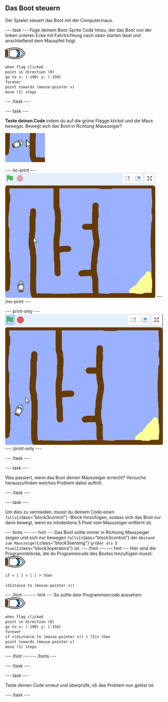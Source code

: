 ## Das Boot steuern

Der Spieler steuert das Boot mit der Computermaus.

\--- task \--- Füge deinem Boot-Sprite Code hinzu, der das Boot von der linken unteren Ecke mit Fahrtrichtung nach oben starten lässt und anschließend dem Mauspfeil folgt.

![boat-sprite](images/boat_resize.png)

```blocks3
when flag clicked
point in direction (0)
go to x: (-190) y: (-150)
forever
point towards (mouse-pointer v)
move (1) steps
```

\--- /task \---

\--- task \---

**Teste deinen Code** indem du auf die grüne Flagge klickst und die Maus bewegst. Bewegt sich das Boot in Richtung Mauszeiger?

![Screenshot](images/boat-mouse.png)

\--- no-print \--- ![screenshot](images/boat-pointer-test-anim.gif) \--- /no-print \---

\--- print-only \--- ![screenshot](images/boat-pointer-test-anim.png) \--- /print-only \---

\--- /task \---

\--- task \---

Was passiert, wenn das Boot deinen Mauszeiger erreicht? Versuche herauszufinden welches Problem dabei auftritt.

\--- /task \---

\--- task \---

Um dies zu vermeiden, musst du deinem Code einen `falls`{:class="block3control"} -Block hinzufügen, sodass sich das Boot nur dann bewegt, wenn es mindestens 5 Pixel vom Mauszeiger entfernt ist.

\--- hints \--- \--- hint \--- Das Boot sollte immer in Richtung Mauszeiger zeigen und sich nur bewegen `falls`{:class="block3control"} der `Abstand zum Mauszeiger`{:class="block3sensing"} `größer als 5 Pixel`{:class="block3operators"} ist. \--- /hint \--- \--- hint \--- Hier sind die Programmblöcke, die du Programmcode des Bootes hinzufügen musst: ![boat-sprite](images/boat_resize.png)

```blocks3
if < [ ] > [ ] > then

(distance to (mouse-pointer v))
```

\--- /hint \--- \--- hint \--- So sollte dein Programmiercode aussehen: ![boat-sprite](images/boat_resize.png)

```blocks3
when flag clicked
point in direction (0)
go to x: (-190) y: (-150)
forever
if <(distance to (mouse-pointer v)) > [5]> then
point towards (mouse-pointer v)
move (1) steps
```

\--- /hint \--- \--- /hints \---

\--- /task \---

\--- task \---

Teste deinen Code erneut und überprüfe, ob das Problem nun gelöst ist.

\--- /task \---